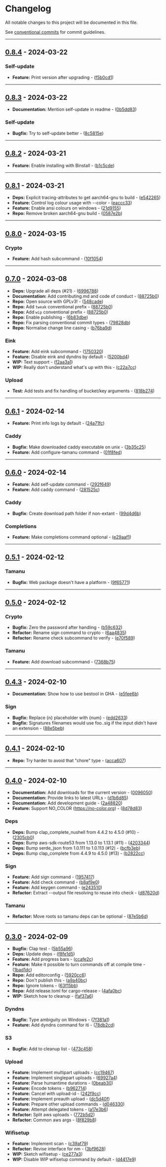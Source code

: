 # Changelog

All notable changes to this project will be documented in this file.

See [conventional commits](https://www.conventionalcommits.org/) for commit guidelines.

---
## [0.8.4](https://github.com/beyondessential/bestool/compare/v0.8.3..0.8.4) - 2024-03-22



### Self-update

- **Feature:** Print version after upgrading - ([f5b0cd1](https://github.com/beyondessential/bestool/commit/f5b0cd1ed94cca4562c0a46b8e080a5970e45593))

---
## [0.8.3](https://github.com/beyondessential/bestool/compare/v0.8.2..v0.8.3) - 2024-03-22


- **Documentation:** Mention self-update in readme - ([0b5dd83](https://github.com/beyondessential/bestool/commit/0b5dd832e882a465d3ae71ddb06ccd5b590ef501))

### Self-update

- **Bugfix:** Try to self-update better - ([8c5815e](https://github.com/beyondessential/bestool/commit/8c5815e1670e3dff8a03f09c7b3390ff7320ceda))

---
## [0.8.2](https://github.com/beyondessential/bestool/compare/v0.8.1..v0.8.2) - 2024-03-21


- **Feature:** Enable installing with Binstall - ([b1c5cde](https://github.com/beyondessential/bestool/commit/b1c5cdee1d03ca587f0a643ed18497d739ce073c))

---
## [0.8.1](https://github.com/beyondessential/bestool/compare/v0.8.0..v0.8.1) - 2024-03-21


- **Deps:** Explicit tracing-attributes to get aarch64-gnu to build - ([e542265](https://github.com/beyondessential/bestool/commit/e54226576aac6ea7099f61fa7e090aeb27b23279))
- **Feature:** Control log colour usage with --color - ([eaccc33](https://github.com/beyondessential/bestool/commit/eaccc337f3d6ad7cd817c1f8c82c7ee07efef358))
- **Feature:** Enable ansi colours on windows - ([21d9155](https://github.com/beyondessential/bestool/commit/21d9155e538c6313c7a68c290b325c4f525a0de1))
- **Repo:** Remove broken aarch64-gnu build - ([0587e2b](https://github.com/beyondessential/bestool/commit/0587e2b1d8032f54e7326f64ebadd97ae54ffbac))

---
## [0.8.0](https://github.com/beyondessential/bestool/compare/v0.7.0..v0.8.0) - 2024-03-15



### Crypto

- **Feature:** Add hash subcommand - ([10f1054](https://github.com/beyondessential/bestool/commit/10f105464c133d8e32571b555925ed9b8ad8e2d6))

---
## [0.7.0](https://github.com/beyondessential/bestool/compare/v0.6.1..v0.7.0) - 2024-03-08


- **Deps:** Upgrade all deps (#21) - ([6996788](https://github.com/beyondessential/bestool/commit/6996788190510cb6dd642ff985d8c8763814d038))
- **Documentation:** Add contributing.md and code of conduct - ([88725b0](https://github.com/beyondessential/bestool/commit/88725b0ecf10a2c64d0fdc351cdbf050296dc9c6))
- **Repo:** Open source with GPLv3! - ([548cade](https://github.com/beyondessential/bestool/commit/548cade46b286bbba4ef3370b7427ba29dc2199e))
- **Repo:** Add `tweak` conventional prefix - ([88725b0](https://github.com/beyondessential/bestool/commit/88725b0ecf10a2c64d0fdc351cdbf050296dc9c6))
- **Repo:** Add `wip` conventional prefix - ([88725b0](https://github.com/beyondessential/bestool/commit/88725b0ecf10a2c64d0fdc351cdbf050296dc9c6))
- **Repo:** Enable publishing - ([6b83dbe](https://github.com/beyondessential/bestool/commit/6b83dbe5cce925f3fe55d6c2dfd29b6a7ff18231))
- **Repo:** Fix parsing conventional commit types - ([79828db](https://github.com/beyondessential/bestool/commit/79828db5c885419043b7dbe8af64aca57af328a4))
- **Repo:** Normalise change line casing - ([b76ba9d](https://github.com/beyondessential/bestool/commit/b76ba9df2be391b3b8f2da01fb85fdafec873cc1))

### Eink

- **Feature:** Add eink subcommand - ([1750320](https://github.com/beyondessential/bestool/commit/17503203d99430fdd7097f5ab84c8f485a1817e5))
- **Feature:** Disable eink and dyndns by default - ([5200bd4](https://github.com/beyondessential/bestool/commit/5200bd4e36a6818eb663fb5405e12cbf5146b940))
- **WIP:** Text support - ([f2aa3a1](https://github.com/beyondessential/bestool/commit/f2aa3a1c0a87fd02981da526c607db89dd1df85a))
- **WIP:** Really don't understand what's up with this - ([c22a7cc](https://github.com/beyondessential/bestool/commit/c22a7cc05f8c2e2e057ca5226a5ed4217130475c))

### Upload

- **Test:** Add tests and fix handling of bucket/key arguments - ([818b274](https://github.com/beyondessential/bestool/commit/818b274c94583a962e7d3b8150cfd13885e7a9ae))

---
## [0.6.1](https://github.com/beyondessential/bestool/compare/v0.6.0..v0.6.1) - 2024-02-14


- **Feature:** Print info logs by default - ([24a71fc](https://github.com/beyondessential/bestool/commit/24a71fccd33868deb4c89a73cd965f46522d2f76))

### Caddy

- **Bugfix:** Make downloaded caddy executable on unix - ([3b35c25](https://github.com/beyondessential/bestool/commit/3b35c258380416ab8bb55a373f43fb7db4b8f5d0))
- **Feature:** Add configure-tamanu command - ([01f8fed](https://github.com/beyondessential/bestool/commit/01f8fed2d8d873243ecb3498baf76c60f23bc0d2))

---
## [0.6.0](https://github.com/beyondessential/bestool/compare/v0.5.5..v0.6.0) - 2024-02-14


- **Feature:** Add self-update command - ([292f649](https://github.com/beyondessential/bestool/commit/292f6490f818ab32da87de2c2502b48d29cbe4ef))
- **Feature:** Add caddy command - ([281525c](https://github.com/beyondessential/bestool/commit/281525ccc51a67459b944e7ef2cccdc5de1bb3aa))

### Caddy

- **Bugfix:** Create download path folder if non-extant - ([99d4d6b](https://github.com/beyondessential/bestool/commit/99d4d6bbea1c675fd70060de27f4d4236e01c65c))

### Completions

- **Feature:** Make completions command optional - ([e29aaf1](https://github.com/beyondessential/bestool/commit/e29aaf1ca3957cbcb97fb011456fdd43cd3f18dc))

---
## [0.5.1](https://github.com/beyondessential/bestool/compare/v0.5.0..v0.5.1) - 2024-02-12



### Tamanu

- **Bugfix:** Web package doesn't have a platform - ([9f65771](https://github.com/beyondessential/bestool/commit/9f657719139214b7246326c676205cb45bf1fabe))

---
## [0.5.0](https://github.com/beyondessential/bestool/compare/v0.4.3..v0.5.0) - 2024-02-12



### Crypto

- **Bugfix:** Zero the password after handling - ([b59c632](https://github.com/beyondessential/bestool/commit/b59c632050dc7d498945c8072023f4cf938e2a2e))
- **Refactor:** Rename sign command to crypto - ([6aa4835](https://github.com/beyondessential/bestool/commit/6aa48355084db2cb6b507fec60b7fec5a2a1fb86))
- **Refactor:** Rename check subcommand to verify - ([e70f589](https://github.com/beyondessential/bestool/commit/e70f58981a20d085dd0609793edba92a2b2d27e9))

### Tamanu

- **Feature:** Add download subcommand - ([7368b75](https://github.com/beyondessential/bestool/commit/7368b75bcb8db9f5927c6a9751dec3c1057d24a5))

---
## [0.4.3](https://github.com/beyondessential/bestool/compare/v0.4.2..v0.4.3) - 2024-02-10


- **Documentation:** Show how to use bestool in GHA - ([e5fee6b](https://github.com/beyondessential/bestool/commit/e5fee6b516b07ef76fad02cb5b935fcef0853009))

### Sign

- **Bugfix:** Replace {n} placeholder with {num} - ([edd2633](https://github.com/beyondessential/bestool/commit/edd2633f33ea2672c3b2e6e72479b42a609cacd1))
- **Bugfix:** Signatures filenames would use foo..sig if the input didn't have an extension - ([88e5beb](https://github.com/beyondessential/bestool/commit/88e5bebce6b886f81387897ef8430c4e9d4ddc5e))

---
## [0.4.1](https://github.com/beyondessential/bestool/compare/v0.4.0..v0.4.1) - 2024-02-10


- **Repo:** Try harder to avoid that "chore" type - ([acca607](https://github.com/beyondessential/bestool/commit/acca6074d04016d33c94a96aa72d09fb01e8d89f))

---
## [0.4.0](https://github.com/beyondessential/bestool/compare/v0.3.0..v0.4.0) - 2024-02-10


- **Documentation:** Add downloads for the current version - ([0096050](https://github.com/beyondessential/bestool/commit/0096050a07238e83f3b2058fb2f8a06f732976ac))
- **Documentation:** Provide links to latest URLs - ([d1b6d85](https://github.com/beyondessential/bestool/commit/d1b6d85d222073c24a0fcb86b26d50063896b746))
- **Documentation:** Add development guide - ([2a48820](https://github.com/beyondessential/bestool/commit/2a488205c09e3546fcc0e844ab2fd4f3c888394a))
- **Feature:** Support NO_COLOR (https://no-color.org) - ([8d78d83](https://github.com/beyondessential/bestool/commit/8d78d8317e41824575c4f4b1318ca672e55f8de4))

### Deps

- **Deps:** Bump clap_complete_nushell from 4.4.2 to 4.5.0 (#10) - ([2305cb0](https://github.com/beyondessential/bestool/commit/2305cb05f70711a309bdc8719371f6afd68fa3cc))
- **Deps:** Bump aws-sdk-route53 from 1.13.0 to 1.13.1 (#11) - ([4203344](https://github.com/beyondessential/bestool/commit/4203344c04f7b0be56b0bf1382f16009fcfa1a81))
- **Deps:** Bump serde_json from 1.0.111 to 1.0.113 (#12) - ([bcfb3eb](https://github.com/beyondessential/bestool/commit/bcfb3eb1711b3147d53eaf2b3a998b5082507b11))
- **Deps:** Bump clap_complete from 4.4.9 to 4.5.0 (#13) - ([b2822cc](https://github.com/beyondessential/bestool/commit/b2822cc55b4fbf67a7621a7ac6bd00ac28c4c768))

### Sign

- **Feature:** Add sign command - ([1957417](https://github.com/beyondessential/bestool/commit/1957417e90816d9b239d25d49d910234578d4387))
- **Feature:** Add check command - ([b8af9e0](https://github.com/beyondessential/bestool/commit/b8af9e075c2f65905f8894375a786dd662e3d47e))
- **Feature:** Add keygen command - ([e243510](https://github.com/beyondessential/bestool/commit/e243510a52cf443c30b80710873558837f21cf5a))
- **Refactor:** Extract --output file resolving to reuse into check - ([d87620d](https://github.com/beyondessential/bestool/commit/d87620d1f12fc1c9d3cc1f34956939355852cd8c))

### Tamanu

- **Refactor:** Move roots so tamanu deps can be optional - ([87e5b6d](https://github.com/beyondessential/bestool/commit/87e5b6db5086f7b0fa61ff070b2a23546527c247))

---
## [0.3.0](https://github.com/beyondessential/bestool/compare/v0.2.0..v0.3.0) - 2024-02-09


- **Bugfix:** Clap test - ([5b55a96](https://github.com/beyondessential/bestool/commit/5b55a96904836ab23b581e71bca2d5eb1a95ac58))
- **Deps:** Update deps - ([f8fe1d5](https://github.com/beyondessential/bestool/commit/f8fe1d5b7e2b01a94774b1c33e919b4194859cb1))
- **Feature:** Add progress bars - ([ccafe2c](https://github.com/beyondessential/bestool/commit/ccafe2cbc8420d7980e6702ab65895e63e72c79d))
- **Feature:** Make it possible to turn commands off at compile time - ([1bad1dc](https://github.com/beyondessential/bestool/commit/1bad1dcd1453ae9e12edfebdb91a4d638d4ceec3))
- **Repo:** Add editorconfig - ([5920cc6](https://github.com/beyondessential/bestool/commit/5920cc6468f3d383edae80f083969a02cd756317))
- **Repo:** Don't publish this - ([a9a40bc](https://github.com/beyondessential/bestool/commit/a9a40bc79cb0567887327b714b23522ce43b8f5b))
- **Repo:** Ignore tokens - ([63f15bb](https://github.com/beyondessential/bestool/commit/63f15bb1a4d96c15523ea46089458ffc72c5981d))
- **Repo:** Add release.toml for cargo-release - ([4afa0bc](https://github.com/beyondessential/bestool/commit/4afa0bc1b2c7726adfcc9ae8e0ab807aa30a5aa8))
- **WIP:** Sketch how to cleanup - ([faf37a6](https://github.com/beyondessential/bestool/commit/faf37a601f86968e1eb169cf66146314abb338a5))

### Dyndns

- **Bugfix:** Type ambiguity on Windows - ([7f381a1](https://github.com/beyondessential/bestool/commit/7f381a184b15efcbfa124fb4d147693c5a61848b))
- **Feature:** Add dyndns command for iti - ([78db2cd](https://github.com/beyondessential/bestool/commit/78db2cdc4cdab4d5ebca5d7b89471faf04e8f544))

### S3

- **Bugfix:** Add to cleanup list - ([473c458](https://github.com/beyondessential/bestool/commit/473c458f124098896101c2ffc0d4a7dfd38afbed))

### Upload

- **Feature:** Implement multipart uploads - ([cc19467](https://github.com/beyondessential/bestool/commit/cc19467df8b8b1a99c9a481e3e0868fd083f0a98))
- **Feature:** Implement singlepart uploads - ([69927a4](https://github.com/beyondessential/bestool/commit/69927a4878b3b96cbb5091567065723862c129eb))
- **Feature:** Parse humantime durations - ([0beab30](https://github.com/beyondessential/bestool/commit/0beab307e0379571b96a7249faa7589689805aac))
- **Feature:** Encode tokens - ([b962714](https://github.com/beyondessential/bestool/commit/b962714d773cc12a81a62df0f474a3969f43ca5b))
- **Feature:** Cancel with upload-id - ([242f9cc](https://github.com/beyondessential/bestool/commit/242f9cc814a50af9b6f2856a86332d03723d5a5d))
- **Feature:** Implement preauth upload - ([dc5d40f](https://github.com/beyondessential/bestool/commit/dc5d40f0914495e42d936b1b50242252db97e3fc))
- **Feature:** Prepare other upload commands - ([d046330](https://github.com/beyondessential/bestool/commit/d046330a661c0188a72f4dda54fc760d88f7ff29))
- **Feature:** Attempt delegated tokens - ([a17e3b6](https://github.com/beyondessential/bestool/commit/a17e3b6bc4a11c1270ceb444b009f085050ffbbb))
- **Refactor:** Split aws uploads - ([772b5d2](https://github.com/beyondessential/bestool/commit/772b5d2de5617a7ec9868f9da11392fbeff4a7f1))
- **Refactor:** Common aws args - ([8f829b8](https://github.com/beyondessential/bestool/commit/8f829b80285e95aaea7af447e7d20e740693ef4e))

### Wifisetup

- **Feature:** Implement scan - ([c39af79](https://github.com/beyondessential/bestool/commit/c39af79af02ce2f89c15406e35fab6bdac762b8a))
- **Refactor:** Revise interface for nm - ([3bf9628](https://github.com/beyondessential/bestool/commit/3bf96286f8247efa36663fcaa65c81a277123d3f))
- **WIP:** Sketch wifisetup - ([ce277a3](https://github.com/beyondessential/bestool/commit/ce277a3b6bba8941f6a2f6626c44b1d0cc48527d))
- **WIP:** Disable WIP wifisetup command by default - ([d4417e9](https://github.com/beyondessential/bestool/commit/d4417e91c68329b1ed8a227e1db377192967cd13))

<!-- generated by git-cliff -->
